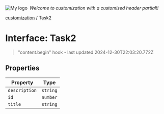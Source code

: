 <div style="display:flex; align-items:center;">
  <img alt="My logo" src="https://placehold.co/100x50" style="margin-right: .5em;" />
  <em>Welcome to customization with a customised header partial!!</em>
</div>

[customization](index.md) / Task2

# Interface: Task2

> "content.begin" hook - last updated 2024-12-30T22:03:20.772Z

## Properties

| Property | Type |
| ------ | ------ |
| <a id="description"></a> `description` | `string` |
| <a id="id"></a> `id` | `number` |
| <a id="title"></a> `title` | `string` |
